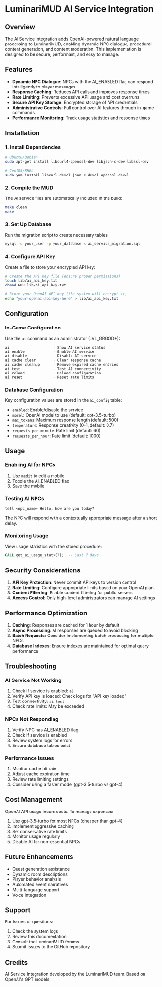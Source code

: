 # LuminariMUD AI Service Integration

## Overview

The AI Service integration adds OpenAI-powered natural language processing to LuminariMUD, enabling dynamic NPC dialogue, procedural content generation, and content moderation. This implementation is designed to be secure, performant, and easy to manage.

## Features

- **Dynamic NPC Dialogue**: NPCs with the AI_ENABLED flag can respond intelligently to player messages
- **Response Caching**: Reduces API calls and improves response times
- **Rate Limiting**: Prevents excessive API usage and cost overruns
- **Secure API Key Storage**: Encrypted storage of API credentials
- **Administrative Controls**: Full control over AI features through in-game commands
- **Performance Monitoring**: Track usage statistics and response times

## Installation

### 1. Install Dependencies

```bash
# Ubuntu/Debian
sudo apt-get install libcurl4-openssl-dev libjson-c-dev libssl-dev

# CentOS/RHEL
sudo yum install libcurl-devel json-c-devel openssl-devel
```

### 2. Compile the MUD

The AI service files are automatically included in the build:

```bash
make clean
make
```

### 3. Set Up Database

Run the migration script to create necessary tables:

```bash
mysql -u your_user -p your_database < ai_service_migration.sql
```

### 4. Configure API Key

Create a file to store your encrypted API key:

```bash
# Create the API key file (ensure proper permissions)
touch lib/ai_api_key.txt
chmod 600 lib/ai_api_key.txt

# Store your OpenAI API key (the system will encrypt it)
echo "your-openai-api-key-here" > lib/ai_api_key.txt
```

## Configuration

### In-Game Configuration

Use the `ai` command as an administrator (LVL_GRGOD+):

```
ai                    - Show AI service status
ai enable             - Enable AI service
ai disable            - Disable AI service
ai cache clear        - Clear response cache
ai cache cleanup      - Remove expired cache entries
ai test               - Test AI connectivity
ai reload             - Reload configuration
ai reset              - Reset rate limits
```

### Database Configuration

Key configuration values are stored in the `ai_config` table:

- `enabled`: Enable/disable the service
- `model`: OpenAI model to use (default: gpt-3.5-turbo)
- `max_tokens`: Maximum response length (default: 500)
- `temperature`: Response creativity (0-1, default: 0.7)
- `requests_per_minute`: Rate limit (default: 60)
- `requests_per_hour`: Rate limit (default: 1000)

## Usage

### Enabling AI for NPCs

1. Use `medit` to edit a mobile
2. Toggle the AI_ENABLED flag
3. Save the mobile

### Testing AI NPCs

```
tell <npc_name> Hello, how are you today?
```

The NPC will respond with a contextually appropriate message after a short delay.

### Monitoring Usage

View usage statistics with the stored procedure:

```sql
CALL get_ai_usage_stats(7);  -- Last 7 days
```

## Security Considerations

1. **API Key Protection**: Never commit API keys to version control
2. **Rate Limiting**: Configure appropriate limits based on your OpenAI plan
3. **Content Filtering**: Enable content filtering for public servers
4. **Access Control**: Only high-level administrators can manage AI settings

## Performance Optimization

1. **Caching**: Responses are cached for 1 hour by default
2. **Async Processing**: AI responses are queued to avoid blocking
3. **Batch Requests**: Consider implementing batch processing for multiple NPCs
4. **Database Indexes**: Ensure indexes are maintained for optimal query performance

## Troubleshooting

### AI Service Not Working

1. Check if service is enabled: `ai`
2. Verify API key is loaded: Check logs for "API key loaded"
3. Test connectivity: `ai test`
4. Check rate limits: May be exceeded

### NPCs Not Responding

1. Verify NPC has AI_ENABLED flag
2. Check if service is enabled
3. Review system logs for errors
4. Ensure database tables exist

### Performance Issues

1. Monitor cache hit rate
2. Adjust cache expiration time
3. Review rate limiting settings
4. Consider using a faster model (gpt-3.5-turbo vs gpt-4)

## Cost Management

OpenAI API usage incurs costs. To manage expenses:

1. Use gpt-3.5-turbo for most NPCs (cheaper than gpt-4)
2. Implement aggressive caching
3. Set conservative rate limits
4. Monitor usage regularly
5. Disable AI for non-essential NPCs

## Future Enhancements

- Quest generation assistance
- Dynamic room descriptions
- Player behavior analysis
- Automated event narratives
- Multi-language support
- Voice integration

## Support

For issues or questions:
1. Check the system logs
2. Review this documentation
3. Consult the LuminariMUD forums
4. Submit issues to the GitHub repository

## Credits

AI Service Integration developed by the LuminariMUD team.
Based on OpenAI's GPT models.